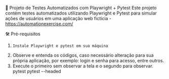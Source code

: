📘 Projeto de Testes Automatizados com Playwright + Pytest
Este projeto contém testes automatizados utilizando Playwright e Pytest para simular ações de usuários em uma aplicação web fictícia - https://automationexercise.com/

🛠️ Pré-requisitos
1.     Instale Playwright e pytest em sua máquina
2.    Observe e entenda os códigos, caso necessário alteração para sua própria aplicação, por exemplo: login e senha para acesso, entre outros.
3.    Execute o primeiro sem observar a tela e o segundo para observar.
        pytest
        pytest --headed
